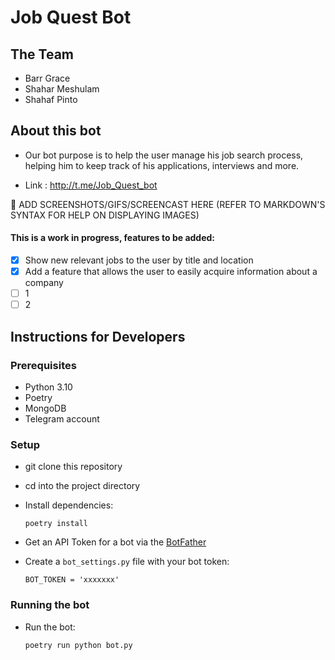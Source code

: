 # Job Quest Bot

## The Team
- Barr Grace
- Shahar Meshulam
- Shahaf Pinto

## About this bot

- Our bot purpose is to help the user manage his job search process, 
helping him to keep track of his applications, interviews and more.

- Link : http://t.me/Job_Quest_bot

🚧 ADD SCREENSHOTS/GIFS/SCREENCAST HERE (REFER TO MARKDOWN'S SYNTAX FOR HELP ON DISPLAYING IMAGES)

#### This is a work in progress, features to be added:
- [x] Show new relevant jobs to the user by title and location
- [x] Add a feature that allows the user to easily acquire information about a company
- [ ] 1
- [ ] 2
 
## Instructions for Developers 
### Prerequisites
- Python 3.10
- Poetry
- MongoDB
- Telegram account

### Setup
- git clone this repository 
- cd into the project directory
- Install dependencies:
    
      poetry install


- Get an API Token for a bot via the [BotFather](https://telegram.me/BotFather)
- Create a `bot_settings.py` file with your bot token:

      BOT_TOKEN = 'xxxxxxx'

### Running the bot        
- Run the bot:

      poetry run python bot.py
